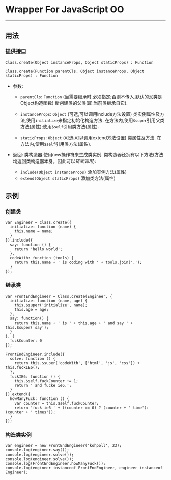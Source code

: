 # Wrapper For JavaScript OO

--- 

## 用法

### 提供接口

`Class.create(Object instanceProps, Object staticProps) : Function`

`Class.create(Function parentCls, Object instanceProps, Object staticProps) : Function`

* 参数:
  - `parentCls`: `Function` (当需要继承时,必须指定;否则不传入.默认的父类是Object构造函数)
    新创建类的父类(即:当前类继承自它).

  - `instanceProps`: `Object` (可选,可以调用include方法设置)
    类实例属性及方法,使用`initialize`来指定初始化构造方法.
    在方法内,使用`$super`引用父类方法(属性);使用`$self`引用类方法(属性).

  - `staticProps`: `Object` (可选,可以调用extend方法设置)
    类属性及方法.
    在方法内,使用`$self`引用类方法(属性).

* 返回:
  类构造器.使用new操作符来生成类实例.
  类构造器还拥有以下方法(方法均返回类构造器本身，因此可以*链式调用*):
    - `include(Object instanceProps)`
      添加实例方法(属性)
    - `extend(Object staticProps)`
      添加类方法(属性)

## 示例

### 创建类

    var Engineer = Class.create({
      initialize: function (name) {
        this.name = name;
      }
    }).include({
      say: function () {
        return 'hello world';
      },
      codeWith: function (tools) {
        return this.name + ' is coding with ' + tools.join(','); 
      }
    });

### 继承类

    var FrontEndEngineer = Class.create(Engineer, {
      initialize: function (name, age) {
        this.$super('initialize', name);
        this.age = age;
      },
      say: function() {
        return this.name + ' is ' + this.age + ' and say ' + this.$super('say');
      }
    }, {
      fuckCounter: 0
    });

    FrontEndEngineer.include({
      solve: function () {
        return this.$super('codeWith', ['html', 'js', 'css']) + this.fuckIE6(); 
      },
      fuckIE6: function () {
        this.$self.fuckCounter += 1;
        return ' and fucke ie6.';
      }
    }).extend({
      howManyFuck: function () {
        var counter = this.$self.fuckCounter;
        return 'fuck ie6 ' + ((counter == 0) ? (counter + ' time'): (counter + ' times'));
      }
    });

### 构造类实例

    var engineer = new FrontEndEngineer('kohpoll', 23);
    console.log(engineer.say());
    console.log(engineer.solve());
    console.log(engineer.solve());
    console.log(FrontEndEngineer.howManyFuck());
    console.log(engineer instanceof FrontEndEngineer, engineer instanceof Engineer);
